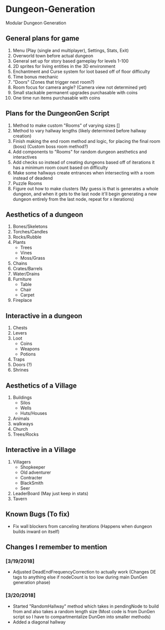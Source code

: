 # Dungeon-Generation
Modular Dungeon Generation

## <span name="General">General plans for game</span>

1) Menu (Play (single and multiplayer), Settings, Stats, Exit)
2) Overworld town before actual dungeon
3) General set up for story based gameplay for levels 1-100
4) 2D sprites for living entities in the 3D environment
5) Enchantment and Curse system for loot based off of floor difficulty
6) Time bonus mechanic
7) "Doors" (Zones that trigger next room?)
8) Room focus for camera angle? (Camera view not determined yet) 
9) Small stackable permanent upgrades purchasable with coins
10) One time run items purchasable with coins


## <span name="DunGen">Plans for the DungeonGen Script</span>

1) Method to make custom "Rooms" of varying sizes <span background-color="#FF0000">[]</span>
2) Method to vary hallway lengths (likely determined before hallway creation) 
3) Finish making the end room method and logic, for placing the final room (boss) (Custom boss room method?)
4) Add components to "Rooms" for random dungeon aesthetics and interactives
5) Add checks so instead of creating dungeons based off of iterations it has a minimum room count based on difficulty
6) Make some hallways create entrances when intersecting with a room instead of deadend
7) Puzzle Rooms
8) Figure out how to make clusters (My guess is that is generates a whole dungeon, and when it gets to the last node it'll begin generating a new dungeon entirely from the last node, repeat for x iterations)


## <span name="ADunGen">Aesthetics of a dungeon</span>
1) Bones/Skeletons
2) Torches/Candles
3) Rocks/Rubble
4) Plants
    - Trees
    - Vines
    - Moss/Grass
5) Chains
6) Crates/Barrels
7) Water/Drains
8) Furniture
    - Table
    - Chair
    - Carpet
9) Fireplace


## Interactive in a dungeon

1) Chests
2) Levers
3) Loot
    - Coins
    - Weapons
    - Potions
4) Traps
5) Doors (?)
6) Shrines


## Aesthetics of a Village

1) Buildings
    - Silos
    - Wells
    - Huts/Houses
2) Animals
3) walkways
4) Church
5) Trees/Rocks


## Interactive in a Village

1) Villagers
    - Shopkeeper
    - Old adventurer
    - Contracter
    - BlackSmith
    - Seer
2) LeaderBoard (May just keep in stats)
3) Tavern

## Known Bugs (To fix)

- Fix wall blockers from canceling iterations (Happens when dungeon builds inward on itself)

## Changes I remember to mention

### [3/19/2018]
- Adjusted DeadEndFrequencyCorrection to actually work (Changes DE tags to anything else if nodeCount is too low during main DunGen generation phase)

### [3/20/2018]
- Started "RandomHallway" method which takes in pendingNode to build from and also takes a random length size
(Most code is from DunGen script so I have to compartmentalize DunGen into smaller methods)
- Added a diagonal hallway
